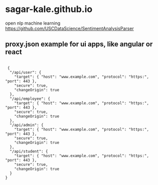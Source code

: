 # sagar-kale.github.io
open nlp machine learning
https://github.com/USCDataScience/SentimentAnalysisParser

## proxy.json example for ui apps, like angular or react

````
 
 {
  "/api/user": {
    "target": { "host": "www.example.com", "protocol": "https:", "port": 443 },
    "secure": true,
    "changeOrigin": true
  },
  "/api/employee": {
    "target": { "host": "www.example.com", "protocol": "https:", "port": 443 },
    "secure": true,
    "changeOrigin": true
  },
  "/api/admin": {
    "target": { "host": "www.example.com", "protocol": "https:", "port": 443 },
    "secure": true,
    "changeOrigin": true
  },
  "/api/student": {
    "target": { "host": "www.example.com", "protocol": "https:", "port": 443 },
    "secure": true,
    "changeOrigin": true
  }
}
````

